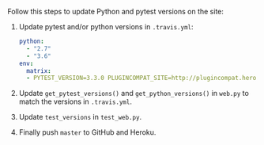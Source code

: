 
Follow this steps to update Python and pytest versions on the site:

1. Update pytest and/or python versions in `.travis.yml`:

   ```yaml
   python:
     - "2.7"
     - "3.6"
   env:
     matrix:
     - PYTEST_VERSION=3.3.0 PLUGINCOMPAT_SITE=http://plugincompat.herokuapp.com
   ```

2. Update `get_pytest_versions()` and `get_python_versions()` in `web.py` to match the versions in `.travis.yml`.

3. Update `test_versions` in `test_web.py`.

4. Finally push `master` to GitHub and Heroku.
